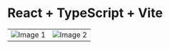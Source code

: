# React + TypeScript + Vite

<table>
  <tr>
    <td><img src="https://github.com/user-attachments/assets/3397a841-b855-4ef0-b8f5-853ff56e8374" alt="Image 1"></td>
    <td><img src="https://github.com/user-attachments/assets/569a0611-9cd3-4e6f-853d-1d99887336dc" alt="Image 2"></td>
  </tr>
</table>

